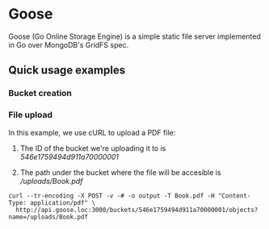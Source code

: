 # Goose

Goose (Go Online Storage Engine) is a simple static file server implemented in Go over MongoDB's GridFS spec.

## Quick usage examples

### Bucket creation


### File upload

In this example, we use cURL to upload a PDF file: 

1. The ID of the bucket we're uploading it to is *546e1759494d911a70000001*

2. The path under the bucket where the file will be accesible is */uploads/Book.pdf*


```
curl --tr-encoding -X POST -v -# -o output -T Book.pdf -H "Content-Type: application/pdf" \
  http://api.goose.loc:3000/buckets/546e1759494d911a70000001/objects?name=/uploads/Book.pdf
```
